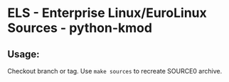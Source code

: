 # ELS - Enterprise Linux/EuroLinux Sources - python-kmod
 
## Usage:
  Checkout branch or tag. Use `make sources` to recreate  SOURCE0 archive.
